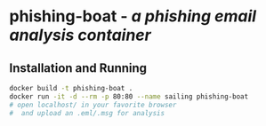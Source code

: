 # phishing-boat - *a phishing email analysis container*

## Installation and Running

```bash
docker build -t phishing-boat .
docker run -it -d --rm -p 80:80 --name sailing phishing-boat
# open localhost/ in your favorite browser
#  and upload an .eml/.msg for analysis
```